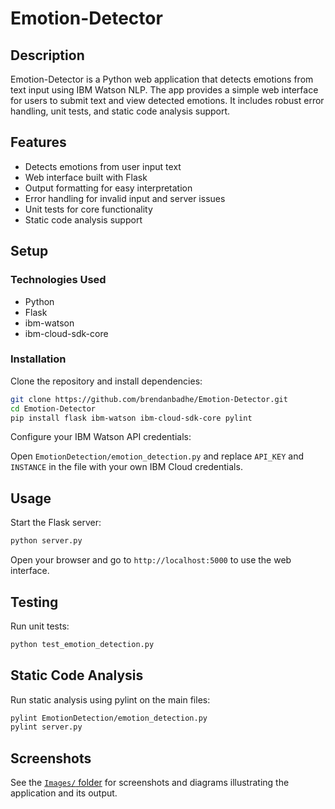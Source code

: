 # Emotion-Detector

## Description

Emotion-Detector is a Python web application that detects emotions from text input using IBM Watson NLP. The app provides a simple web interface for users to submit text and view detected emotions. It includes robust error handling, unit tests, and static code analysis support.

## Features

- Detects emotions from user input text
- Web interface built with Flask
- Output formatting for easy interpretation
- Error handling for invalid input and server issues
- Unit tests for core functionality
- Static code analysis support

## Setup

### Technologies Used

- Python
- Flask
- ibm-watson
- ibm-cloud-sdk-core

### Installation

Clone the repository and install dependencies:

```bash
git clone https://github.com/brendanbadhe/Emotion-Detector.git
cd Emotion-Detector
pip install flask ibm-watson ibm-cloud-sdk-core pylint
```

Configure your IBM Watson API credentials:

Open `EmotionDetection/emotion_detection.py` and replace `API_KEY` and `INSTANCE` in the file with your own IBM Cloud credentials.

## Usage

Start the Flask server:

```bash
python server.py
```

Open your browser and go to `http://localhost:5000` to use the web interface.

## Testing

Run unit tests:

```bash
python test_emotion_detection.py
```

## Static Code Analysis

Run static analysis using pylint on the main files:

```bash
pylint EmotionDetection/emotion_detection.py
pylint server.py
```

## Screenshots

See the [`Images/` folder](./Images/) for screenshots and diagrams illustrating the application and its output.
